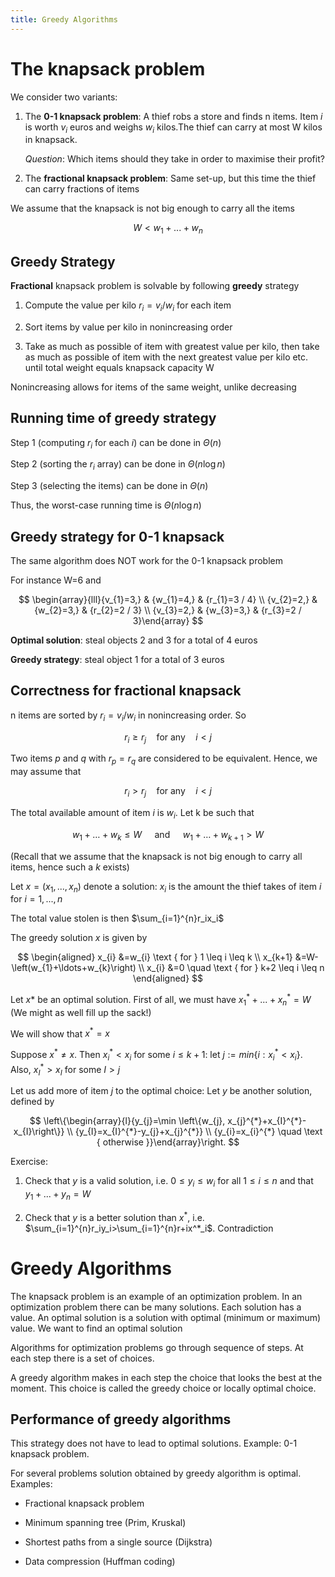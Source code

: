 ```yaml
---
title: Greedy Algorithms
---
```


# The knapsack problem

We consider two variants:

1.  The **0-1 knapsack problem**: A thief robs a store and finds n
    items. Item $i$ is worth $v_i$ euros and weighs $w_i$ kilos.The
    thief can carry at most W kilos in knapsack.

    _Question_: Which items should they take in order to maximise their
    profit?

2.  The **fractional knapsack problem**: Same set-up, but this time the
    thief can carry fractions of items

We assume that the knapsack is not big enough to carry all the items

$$
W< w_1+...+w_n
$$

## Greedy Strategy

**Fractional** knapsack problem is solvable by following **greedy**
strategy

1.  Compute the value per kilo $r_i=v_i/w_i$ for each item

2.  Sort items by value per kilo in nonincreasing order

3.  Take as much as possible of item with greatest value per kilo, then
    take as much as possible of item with the next greatest value per
    kilo etc. until total weight equals knapsack capacity W

<Important>
Nonincreasing allows for items of the same weight, unlike decreasing
</Important>

## Running time of greedy strategy

Step 1 (computing $r_i$ for each $i$) can be done in $\Theta(n)$

Step 2 (sorting the $r_i$ array) can be done in $\Theta(n\log n)$

Step 3 (selecting the items) can be done in $\Theta(n)$

Thus, the worst-case running time is $\Theta(n\log n)$

## Greedy strategy for 0-1 knapsack

The same algorithm does NOT work for the 0-1 knapsack problem

For instance W=6 and

$$
\begin{array}{lll}{v_{1}=3,} & {w_{1}=4,} & {r_{1}=3 / 4} \\ {v_{2}=2,} & {w_{2}=3,} & {r_{2}=2 / 3} \\ {v_{3}=2,} & {w_{3}=3,} & {r_{3}=2 / 3}\end{array}
$$

**Optimal solution**: steal objects 2 and 3 for a total of 4 euros

**Greedy strategy**: steal object 1 for a total of 3 euros

## Correctness for fractional knapsack

n items are sorted by $r_i=v_i/w_i$ in nonincreasing order. So

$$
r_i \geqslant r_j \quad \text{for any} \quad i<j
$$

Two items $p$ and $q$ with $r_p=r_q$ are considered to be equivalent. Hence, we may assume
that

$$
r_i > r_j \quad \text{for any} \quad i<j
$$

The total available amount of item $i$ is $w_i$. Let k be such that

$$
w_{1}+\ldots+w_{k} \leq W \quad \text { and } \quad w_{1}+\ldots+w_{k+1}>W
$$

(Recall that we assume that the knapsack is not big enough to carry all
items, hence such a $k$ exists)

Let $x=(x_1,...,x_n)$ denote a solution: $x_i$ is the amount the thief
takes of item $i$ for $i=1,...,n$

The total value stolen is then $\sum_{i=1}^{n}r_ix_i$

The greedy solution $x$ is given by

$$
\begin{aligned} x_{i} &=w_{i} \text { for } 1 \leq i \leq k \\ x_{k+1} &=W-\left(w_{1}+\ldots+w_{k}\right) \\ x_{i} &=0 \quad \text { for } k+2 \leq i \leq n \end{aligned}
$$

Let $x*$ be an optimal solution. First of all, we must have
$x^*_1+...+x^*_n=W$ (We might as well fill up the sack!)

We will show that $x^*=x$

Suppose $x^*\neq x$. Then $x^*_i<x_i$ for some $i\leqslant k+1$: let
$j := min\{i: x^*_i<x_i\}$. Also, $x^*_I>x_I$ for some $I>j$

Let us add more of item $j$ to the optimal choice: Let $y$ be another
solution, defined by

$$
\left\{\begin{array}{l}{y_{j}=\min \left\{w_{j}, x_{j}^{*}+x_{I}^{*}-x_{I}\right\}} \\ {y_{I}=x_{I}^{*}-y_{j}+x_{j}^{*}} \\ {y_{i}=x_{i}^{*} \quad \text { otherwise }}\end{array}\right.
$$

Exercise:

1.  Check that $y$ is a valid solution, i.e.
    $0\leqslant y_i \leqslant w_i$ for all $1\leqslant i \leqslant n$
    and that $y_1+...+ y_n=W$

2.  Check that $y$ is a better solution than $x^*$, i.e.
    $\sum_{i=1}^{n}r_iy_i>\sum_{i=1}^{n}r+ix^*_i$. Contradiction

# Greedy Algorithms

The knapsack problem is an example of an optimization problem. In an
optimization problem there can be many solutions. Each solution has a
value. An optimal solution is a solution with optimal (minimum or
maximum) value. We want to find an optimal solution

Algorithms for optimization problems go through sequence of steps. At
each step there is a set of choices.

<Definition name="Greedy Algorithm">
A greedy algorithm makes in each step the choice that looks the best at the moment. This choice is called the greedy choice or locally optimal choice.
</Definition>

## Performance of greedy algorithms

This strategy does not have to lead to optimal solutions. Example: 0-1
knapsack problem.

For several problems solution obtained by greedy algorithm is optimal.
Examples:

- Fractional knapsack problem

- Minimum spanning tree (Prim, Kruskal)

- Shortest paths from a single source (Dijkstra)

- Data compression (Huffman coding)
